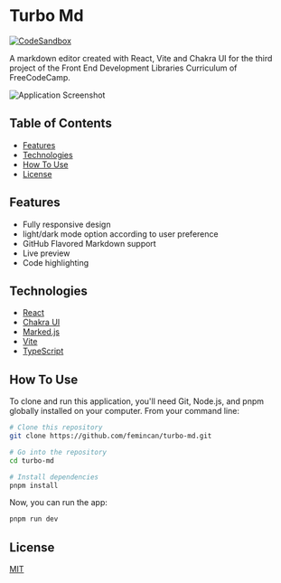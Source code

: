 # Turbo Md

[![CodeSandbox](https://img.shields.io/badge/Codesandbox-040404?style=for-the-badge&logo=codesandbox&logoColor=DBDBDB)](https://codesandbox.io/p/github/femincan/turbo-md/main)

A markdown editor created with React, Vite and Chakra UI for the third project of the Front End Development Libraries Curriculum of FreeCodeCamp.

![Application Screenshot]()

## Table of Contents

- [Features](#features)
- [Technologies](#technologies)
- [How To Use](#how-to-use)
- [License](#license)

## Features

- Fully responsive design
- light/dark mode option according to user preference
- GitHub Flavored Markdown support
- Live preview
- Code highlighting

## Technologies

- [React](https://reactjs.org)
- [Chakra UI](https://chakra-ui.com)
- [Marked.js](https://marked.js.org)
- [Vite](https://vitejs.dev)
- [TypeScript](https://typescriptlang.org)

## How To Use

To clone and run this application, you'll need Git, Node.js, and pnpm globally installed on your computer. From your command line:

```bash
# Clone this repository
git clone https://github.com/femincan/turbo-md.git

# Go into the repository
cd turbo-md

# Install dependencies
pnpm install
```

Now, you can run the app:

```bash
pnpm run dev
```

## License

[MIT](./LICENSE)
